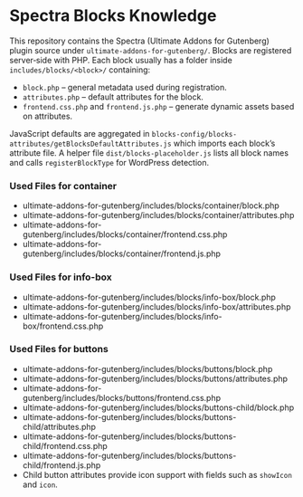 # Spectra Blocks Knowledge

This repository contains the Spectra (Ultimate Addons for Gutenberg) plugin source under `ultimate-addons-for-gutenberg/`.
Blocks are registered server‑side with PHP. Each block usually has a folder inside `includes/blocks/<block>/` containing:

- `block.php` – general metadata used during registration.
- `attributes.php` – default attributes for the block.
- `frontend.css.php` and `frontend.js.php` – generate dynamic assets based on attributes.

JavaScript defaults are aggregated in `blocks-config/blocks-attributes/getBlocksDefaultAttributes.js` which imports each block’s attribute file. A helper file `dist/blocks-placeholder.js` lists all block names and calls `registerBlockType` for WordPress detection.

### Used Files for container
- ultimate-addons-for-gutenberg/includes/blocks/container/block.php
- ultimate-addons-for-gutenberg/includes/blocks/container/attributes.php
- ultimate-addons-for-gutenberg/includes/blocks/container/frontend.css.php
- ultimate-addons-for-gutenberg/includes/blocks/container/frontend.js.php

### Used Files for info-box
- ultimate-addons-for-gutenberg/includes/blocks/info-box/block.php
- ultimate-addons-for-gutenberg/includes/blocks/info-box/attributes.php
- ultimate-addons-for-gutenberg/includes/blocks/info-box/frontend.css.php

### Used Files for buttons
- ultimate-addons-for-gutenberg/includes/blocks/buttons/block.php
- ultimate-addons-for-gutenberg/includes/blocks/buttons/attributes.php
- ultimate-addons-for-gutenberg/includes/blocks/buttons/frontend.css.php
- ultimate-addons-for-gutenberg/includes/blocks/buttons-child/block.php
- ultimate-addons-for-gutenberg/includes/blocks/buttons-child/attributes.php
- ultimate-addons-for-gutenberg/includes/blocks/buttons-child/frontend.css.php
- ultimate-addons-for-gutenberg/includes/blocks/buttons-child/frontend.js.php
- Child button attributes provide icon support with fields such as `showIcon` and `icon`.
